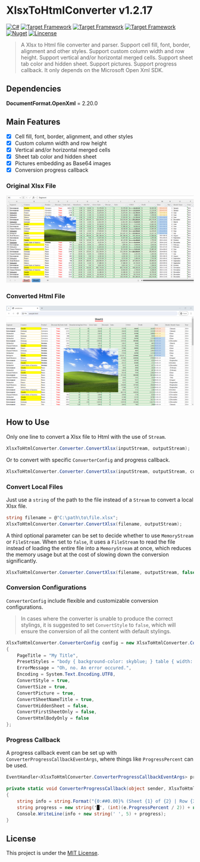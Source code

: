 # XlsxToHtmlConverter v1.2.17

[![C#](https://img.shields.io/badge/C%23-100%25-blue.svg?style=flat-square)](https://docs.microsoft.com/en-us/dotnet/csharp/)
[![Target Framework](https://img.shields.io/badge/.Net-%E2%89%A55.0-green.svg?style=flat-square)](https://dotnet.microsoft.com/en-us/download/dotnet/5.0)
[![Target Framework](https://img.shields.io/badge/.Net%20Core-%E2%89%A53.0-green.svg?style=flat-square)](https://dotnet.microsoft.com/en-us/download/dotnet/3.0)
[![Target Framework](https://img.shields.io/badge/.Net%20Standard-%E2%89%A52.0-green.svg?style=flat-square)](https://dotnet.microsoft.com/en-us/platform/dotnet-standard)
[![Nuget](https://img.shields.io/badge/Nuget-%E2%89%A519.0K%20Total%20Downloads-blue.svg?style=flat-square)](https://www.nuget.org/packages/XlsxToHtmlConverter)
[![Lincense](https://img.shields.io/badge/Lincense-MIT-orange.svg?style=flat-square)](https://github.com/Fei-Sheng-Wu/XlsxToHtmlConverter/blob/1.2.17/LICENSE.txt)

> A Xlsx to Html file converter and parser. Support cell fill, font, border, alignment and other styles. Support custom column width and row height. Support vertical and/or horizontal merged cells. Support sheet tab color and hidden sheet. Support pictures. Support progress callback. It only depends on the Microsoft Open Xml SDK.

## Dependencies

**DocumentFormat.OpenXml** = 2.20.0

## Main Features

- [x] Cell fill, font, border, alignment, and other styles
- [x] Custom column width and row height
- [x] Vertical and/or horizontal merged cells
- [x] Sheet tab color and hidden sheet
- [x] Pictures embedding as Base64 images
- [x] Conversion progress callback

### Original Xlsx File

![Original Xlsx File](https://github.com/Fei-Sheng-Wu/XlsxToHtmlConverter/blob/1.2.17/screenshot-xlsx.png)

### Converted Html File

![Converted Html File](https://github.com/Fei-Sheng-Wu/XlsxToHtmlConverter/blob/1.2.17/screenshot-html.png)

## How to Use

Only one line to convert a Xlsx file to Html with the use of `Stream`.

```c#
XlsxToHtmlConverter.Converter.ConvertXlsx(inputStream, outputStream);
```

Or to convert with specific `ConverterConfig` and progress callback.

```c#
XlsxToHtmlConverter.Converter.ConvertXlsx(inputStream, outputStream, config, progressCallback);
```

### Convert Local Files

Just use a `string` of the path to the file instead of a `Stream` to convert a local Xlsx file.

```c#
string filename = @"C:\path\to\file.xlsx";
XlsxToHtmlConverter.Converter.ConvertXlsx(filename, outputStream);
```

A third optional parameter can be set to decide whether to use `MemoryStream` or `FileStream`. When set to `false`, it uses a `FileStream` to read the file instead of loading the entire file into a `MemoryStream` at once, which reduces the memory usage but at the cost of slowing down the conversion significantly.

```c#
XlsxToHtmlConverter.Converter.ConvertXlsx(filename, outputStream, false);
```

### Conversion Configurations

`ConverterConfig` include flexible and customizable conversion configurations.

> In cases where the converter is unable to produce the correct stylings, it is suggested to set `ConvertStyle` to `false`, which will ensure the conversion of all the content with default stylings.

```c#
XlsxToHtmlConverter.ConverterConfig config = new XlsxToHtmlConverter.ConverterConfig()
{
    PageTitle = "My Title",
    PresetStyles = "body { background-color: skyblue; } table { width: 100%; }",
    ErrorMessage = "Oh, no. An error occured.",
    Encoding = System.Text.Encoding.UTF8,
    ConvertStyle = true,
    ConvertSize = true,
    ConvertPicture = true,
    ConvertSheetNameTitle = true,
    ConvertHiddenSheet = false,
    ConvertFirstSheetOnly = false,
    ConvertHtmlBodyOnly = false
};
```

### Progress Callback

A progress callback event can be set up with `ConverterProgressCallbackEventArgs`, where things like `ProgressPercent` can be used.

```c#
EventHandler<XlsxToHtmlConverter.ConverterProgressCallbackEventArgs> progressCallback = ConverterProgressCallback;
```
```c#
private static void ConverterProgressCallback(object sender, XlsxToHtmlConverter.ConverterProgressCallbackEventArgs e)
{
    string info = string.Format("{0:##0.00}% (Sheet {1} of {2} | Row {3} of {4})", e.ProgressPercent, e.CurrentSheet, e.TotalSheets, e.CurrentRow, e.TotalRows);
    string progress = new string('█', (int)(e.ProgressPercent / 2)) + new string('░', (int)((100 - e.ProgressPercent) / 2));
    Console.WriteLine(info + new string(' ', 5) + progress);
}
```

## License

This project is under the [MIT License](https://github.com/Fei-Sheng-Wu/XlsxToHtmlConverter/blob/1.2.17/LICENSE.txt).
